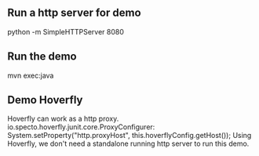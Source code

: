 ## Run a http server for demo
python -m SimpleHTTPServer 8080

## Run the demo
mvn exec:java

## Demo Hoverfly
Hoverfly can work as a http proxy.
io.specto.hoverfly.junit.core.ProxyConfigurer: System.setProperty("http.proxyHost", this.hoverflyConfig.getHost());
Using Hoverfly, we don't need a standalone running http server to run this demo.
